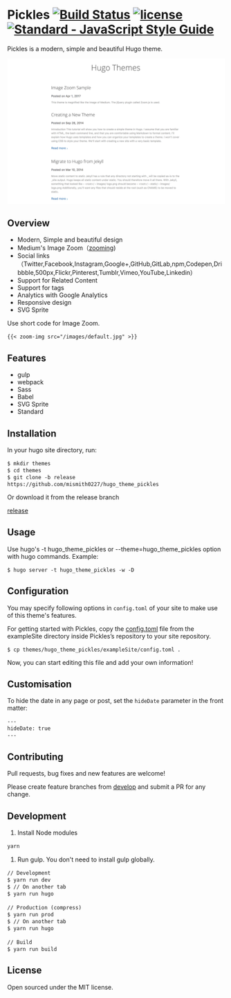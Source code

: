 # Pickles [![Build Status](https://travis-ci.org/mismith0227/hugo_theme_pickles.svg?branch=master)](https://travis-ci.org/mismith0227/hugo_theme_pickles) [![license](https://img.shields.io/github/license/mashape/apistatus.svg)](https://github.com/mismith0227/hugo_theme_pickles/blob/master/license.md) [![Standard - JavaScript Style Guide](https://cdn.rawgit.com/feross/standard/master/badge.svg)](https://github.com/feross/standard)

Pickles is a modern, simple and beautiful Hugo theme.

![screenshot](https://github.com/mismith0227/hugo_theme_pickles/blob/master/images/screenshot.png)

## Overview

- Modern, Simple and beautiful design
- Medium's Image Zoom（[zooming](https://desmonding.me/zooming/docs/#/))
- Social links（Twitter,Facebook,Instagram,Google+,GitHub,GitLab,npm,Codepen,Dribbble,500px,Flickr,Pinterest,Tumblr,Vimeo,YouTube,Linkedin）
- Support for Related Content
- Support for tags
- Analytics with Google Analytics
- Responsive design
- SVG Sprite

Use short code for Image Zoom.

```
{{< zoom-img src="/images/default.jpg" >}}
```

## Features

- gulp
- webpack
- Sass
- Babel
- SVG Sprite
- Standard

## Installation

In your hugo site directory, run:

```shell
$ mkdir themes
$ cd themes
$ git clone -b release https://github.com/mismith0227/hugo_theme_pickles
```

Or download it from the release branch

[release](https://github.com/mismith0227/hugo_theme_pickles/tree/release)

## Usage

Use hugo's -t hugo_theme_pickles or --theme=hugo_theme_pickles option with hugo commands. Example:

```shell
$ hugo server -t hugo_theme_pickles -w -D
```

## Configuration

You may specify following options in `config.toml` of your site to make use of
this theme's features.

For getting started with Pickles, copy the [config.toml](https://github.com/mismith0227/hugo_theme_pickles/blob/master/exampleSite/config.toml) file from the exampleSite directory inside Pickles’s repository to your site repository.

```shell
$ cp themes/hugo_theme_pickles/exampleSite/config.toml .
```

Now, you can start editing this file and add your own information!

## Customisation

To hide the date in any page or post, set the `hideDate` parameter in the front matter:

```
---
hideDate: true
---
```

## Contributing

Pull requests, bug fixes and new features are welcome!

Please create feature branches from [develop](https://github.com/mismith0227/hugo_theme_pickles/tree/develop) and submit a PR for any change.

## Development

1.  Install Node modules

```sh
yarn
```

1.  Run gulp. You don't need to install gulp globally.

```
// Development
$ yarn run dev
$ // On another tab
$ yarn run hugo

// Production (compress)
$ yarn run prod
$ // On another tab
$ yarn run hugo

// Build
$ yarn run build
```

## License

Open sourced under the MIT license.
